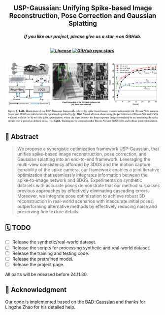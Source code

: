 <h2 align="center"> 
  USP-Gaussian: Unifying Spike-based Image Reconstruction, Pose Correction and Gaussian Splatting </a>
</h2>
<h5 align="center"> 
If you like our project, please give us a star ⭐ on GitHub.  </h5>
<h5 align="center">

<!-- [![arXiv](https://img.shields.io/badge/Arxiv-2403.09486-b31b1b.svg?logo=arXiv)](https://arxiv.org/abs/2403.09486) -->
[![License](https://img.shields.io/badge/License-MIT-yellow)](https://github.com/chenkang455/USP-Gaussian)
[![GitHub repo stars](https://img.shields.io/github/stars/chenkang455/USP-Gaussian?style=flat&logo=github&logoColor=whitesmoke&label=Stars)](https://github.com/chenkang455/USP-Gaussian/stargazers)&#160;

</h5>

<p align="center">
  <img src="imgs/top_figure.png" width="600"/>
</p>



## 📕 Abstract
> We propose a synergistic optimization framework USP-Gaussian, that unifies spike-based image reconstruction, pose correction, and Gaussian splatting into an end-to-end framework. Leveraging the multi-view consistency afforded by 3DGS and the motion capture capability of the spike camera, our framework enables a joint iterative optimization that seamlessly integrates information between the spike-to-image network and 3DGS. Experiments on synthetic datasets with accurate poses demonstrate that our method surpasses previous approaches by effectively eliminating cascading errors. Moreover, we integrate pose optimization to achieve robust 3D reconstruction in real-world scenarios with inaccurate initial poses, outperforming alternative methods by effectively reducing noise and preserving fine texture details.





## 🗓️ TODO
- [ ] Release the synthetic/real-world dataset.
- [ ] Release the scripts for processing synthetic and real-world dataset.
- [ ] Release the training and testing code.
- [ ] Release the pretrained model.
- [ ] Release the project page.

All parts will be released before 24.11.30.


## 🙇‍ Acknowledgment
Our code is implemented based on the [BAD-Gaussian](https://github.com/WU-CVGL/BAD-Gaussians) and thanks for Lingzhe Zhao for his detailed help.
